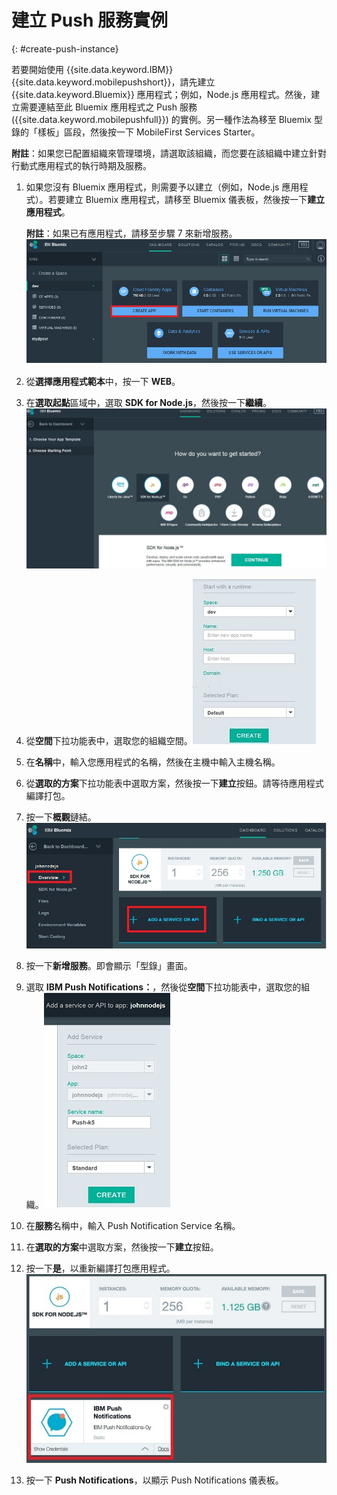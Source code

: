 # 建立 Push 服務實例
{: #create-push-instance}

若要開始使用 {{site.data.keyword.IBM}} {{site.data.keyword.mobilepushshort}}，請先建立 {{site.data.keyword.Bluemix}} 應用程式；例如，Node.js 應用程式。然後，建立需要連結至此 Bluemix 應用程式之 Push 服務 ({{site.data.keyword.mobilepushfull}}) 的實例。另一種作法為移至 Bluemix 型錄的「樣板」區段，然後按一下 MobileFirst Services Starter。

**附註**：如果您已配置組織來管理環境，請選取該組織，而您要在該組織中建立針對行動式應用程式的執行時期及服務。


1. 如果您沒有 Bluemix 應用程式，則需要予以建立（例如，Node.js 應用程式）。若要建立 Bluemix 應用程式，請移至 Bluemix 儀表板，然後按一下**建立應用程式**。

	**附註**：如果已有應用程式，請移至步驟 7 來新增服務。![建立服務實例](images/create_service_instance1.jpg "建立服務實例")

1. 從**選擇應用程式範本**中，按一下 **WEB**。

3. 在**選取起點**區域中，選取 **SDK for Node.js**，然後按一下**繼續**。![起點](images/create_service_nodejs2.jpg)

4. 從**空間**下拉功能表中，選取您的組織空間。![選取組織空間](images/create_a_service3.jpg)
1. 在**名稱**中，輸入您應用程式的名稱，然後在主機中輸入主機名稱。

1. 從**選取的方案**下拉功能表中選取方案，然後按一下**建立**按鈕。請等待應用程式編譯打包。

1. 按一下**概觀**鏈結。![新增服務](images/create_service_add4.jpg)
1. 按一下**新增服務**。即會顯示「型錄」畫面。

1. 選取 **IBM Push Notifications：**，然後從**空間**下拉功能表中，選取您的組織。![組織空間下拉功能表](images/create_service_org.jpg)
1. 在**服務**名稱中，輸入 Push Notification Service 名稱。

1. 在**選取的方案**中選取方案，然後按一下**建立**按鈕。

1. 按一下**是**，以重新編譯打包應用程式。![IBM Push Notification Service](images/create_service_notification5.jpg)

1. 按一下 **Push Notifications**，以顯示 Push Notifications 儀表板。
